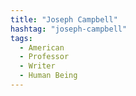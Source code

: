 ```yaml
---
title: "Joseph Campbell"
hashtag: "joseph-campbell"
tags:
  - American
  - Professor
  - Writer
  - Human Being
---
```

